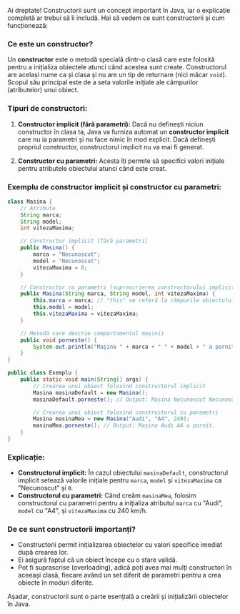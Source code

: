 Ai dreptate! Constructorii sunt un concept important în Java, iar o explicație completă ar trebui să îi includă. Hai să vedem ce sunt constructorii și cum funcționează:

### Ce este un constructor?
Un **constructor** este o metodă specială dintr-o clasă care este folosită pentru a inițializa obiectele atunci când acestea sunt create. Constructorul are același nume ca și clasa și nu are un tip de returnare (nici măcar `void`). Scopul său principal este de a seta valorile inițiale ale câmpurilor (atributelor) unui obiect.

### Tipuri de constructori:
1. **Constructor implicit (fără parametri):**
   Dacă nu definești niciun constructor în clasa ta, Java va furniza automat un **constructor implicit** care nu ia parametri și nu face nimic în mod explicit. Dacă definești propriul constructor, constructorul implicit nu va mai fi generat.

2. **Constructor cu parametri:**
   Acesta îți permite să specifici valori inițiale pentru atributele obiectului atunci când este creat.

### Exemplu de constructor implicit și constructor cu parametri:

```java
class Masina {
    // Atribute
    String marca;
    String model;
    int vitezaMaxima;

    // Constructor implicit (fără parametri)
    public Masina() {
        marca = "Necunoscut";
        model = "Necunoscut";
        vitezaMaxima = 0;
    }

    // Constructor cu parametri (suprascrierea constructorului implicit)
    public Masina(String marca, String model, int vitezaMaxima) {
        this.marca = marca; // "this" se referă la câmpurile obiectului curent
        this.model = model;
        this.vitezaMaxima = vitezaMaxima;
    }

    // Metodă care descrie comportamentul mașinii
    public void porneste() {
        System.out.println("Mașina " + marca + " " + model + " a pornit.");
    }
}

public class Exemplu {
    public static void main(String[] args) {
        // Crearea unui obiect folosind constructorul implicit
        Masina masinaDefault = new Masina();
        masinaDefault.porneste(); // Output: Mașina Necunoscut Necunoscut a pornit.

        // Crearea unui obiect folosind constructorul cu parametri
        Masina masinaMea = new Masina("Audi", "A4", 240);
        masinaMea.porneste(); // Output: Mașina Audi A4 a pornit.
    }
}
```

### Explicație:
- **Constructorul implicit:** În cazul obiectului `masinaDefault`, constructorul implicit setează valorile inițiale pentru `marca`, `model` și `vitezaMaxima` ca "Necunoscut" și `0`.
- **Constructorul cu parametri:** Când creăm `masinaMea`, folosim constructorul cu parametri pentru a inițializa atributul `marca` cu "Audi", `model` cu "A4", și `vitezaMaxima` cu 240 km/h.

### De ce sunt constructorii importanți?
- Constructorii permit inițializarea obiectelor cu valori specifice imediat după crearea lor.
- Ei asigură faptul că un obiect începe cu o stare validă.
- Pot fi suprascrise (overloading), adică poți avea mai mulți constructori în aceeași clasă, fiecare având un set diferit de parametri pentru a crea obiecte în moduri diferite.

Așadar, constructorii sunt o parte esențială a creării și inițializării obiectelor în Java.

